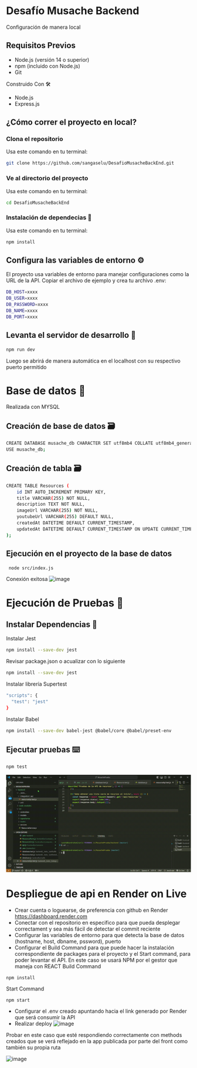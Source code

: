 # Desafío Musache Backend
Configuración de manera local
## Requisitos Previos
- Node.js (versión 14 o superior)
- npm (incluido con Node.js)
- Git

Construido Con 🛠️
- Node.js
- Express.js
## ¿Cómo correr el proyecto en local?

### Clona el repositorio
Usa este comando en tu terminal:
```bash
git clone https://github.com/sangaselu/DesafioMusacheBackEnd.git
```
### Ve al directorio del proyecto
Usa este comando en tu terminal:
```bash
cd DesafioMusacheBackEnd
```
### Instalación de dependecias 🔧
Usa este comando en tu terminal:
```bash
npm install
```
## Configura las variables de entorno ⚙️
El proyecto usa variables de entorno para manejar configuraciones como la URL de la API. Copiar el archivo de ejemplo y crea tu archivo .env:
```bash
DB_HOST=xxxx
DB_USER=xxxx
DB_PASSWORD=xxxx
DB_NAME=xxxx
DB_PORT=xxxx
```
## Levanta el servidor de desarrollo 🚀
```bash
npm run dev
```
Luego se abrirá de manera automática en el localhost con su respectivo puerto permitido

# Base de datos 🔩
Realizada con MYSQL
## Creación de base de datos 🗃️

```bash
CREATE DATABASE musache_db CHARACTER SET utf8mb4 COLLATE utf8mb4_general_ci;
USE musache_db;
```
## Creación de tabla 🗃️
```bash
CREATE TABLE Resources (
    id INT AUTO_INCREMENT PRIMARY KEY,         
    title VARCHAR(255) NOT NULL,              
    description TEXT NOT NULL,                 
    imageUrl VARCHAR(255) NOT NULL,            
    youtubeUrl VARCHAR(255) DEFAULT NULL,     
    createdAt DATETIME DEFAULT CURRENT_TIMESTAMP, 
    updatedAt DATETIME DEFAULT CURRENT_TIMESTAMP ON UPDATE CURRENT_TIMESTAMP 
);
```
## Ejecución en el proyecto de la base de datos
```bash
 node src/index.js
```
Conexión exitosa 
![image](https://github.com/user-attachments/assets/0f6cb117-7b3e-4168-b26a-c157e682cc01)

# Ejecución de Pruebas 🔩

## Instalar Dependencias 🔧
Instalar Jest
```bash
npm install --save-dev jest
```
Revisar package.json o acualizar con lo siguiente
```bash
npm install --save-dev jest
```
Instalar librería Supertest 
```bash
"scripts": {
  "test": "jest"
}
```
Instalar Babel
```bash
npm install --save-dev babel-jest @babel/core @babel/preset-env
```
## Ejecutar pruebas ⌨️
```bash
npm test
```
![me](resourceApi.test.js-MusachePrueba-Visual-Studio-Code-2024-11-19-14-51-55.gif)

# Despliegue de api en Render on Live
- Crear cuenta o loguearse, de preferencia con github en Render https://dashboard.render.com
- Conectar con el repositorio en especifico para que pueda desplegar correctament y sea más fácil de detectar el commit reciente
- Configurar las variables de entorno para que detecta la base de datos (hostname, host, dbname, pssword), puerto
- Configurar el Build Command para que puede hacer la instalación correspondiente de packages para el proyecto y el Start command, para poder levantar el API.
    En este caso se usará NPM por el gestor que maneja con REACT
Build Command
```Build Command
npm install
```
Start Command
```Build Command
npm start
```
- Configurar el .env creado apuntando hacia el link generado por Render que será consumir la API
- Realizar deploy
![image](https://github.com/user-attachments/assets/400282eb-01ac-4a85-ab24-30c1953d95e1)

Probar en este caso que esté respondiendo correctamente con methods creados que se verá reflejado en la app publicada por parte del front como también su propia ruta

<img width="917" alt="image" src="https://github.com/user-attachments/assets/66c98965-694f-4029-a55b-3e2bc6525e6e">

